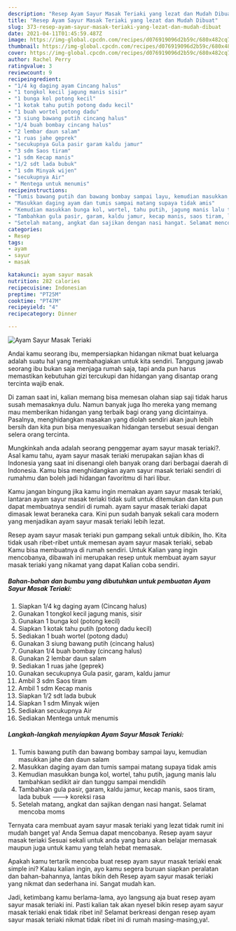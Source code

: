 ```yaml
---
description: "Resep Ayam Sayur Masak Teriaki yang lezat dan Mudah Dibuat"
title: "Resep Ayam Sayur Masak Teriaki yang lezat dan Mudah Dibuat"
slug: 373-resep-ayam-sayur-masak-teriaki-yang-lezat-dan-mudah-dibuat
date: 2021-04-11T01:45:59.487Z
image: https://img-global.cpcdn.com/recipes/d076919096d2b59c/680x482cq70/ayam-sayur-masak-teriaki-foto-resep-utama.jpg
thumbnail: https://img-global.cpcdn.com/recipes/d076919096d2b59c/680x482cq70/ayam-sayur-masak-teriaki-foto-resep-utama.jpg
cover: https://img-global.cpcdn.com/recipes/d076919096d2b59c/680x482cq70/ayam-sayur-masak-teriaki-foto-resep-utama.jpg
author: Rachel Perry
ratingvalue: 3
reviewcount: 9
recipeingredient:
- "1/4 kg daging ayam Cincang halus"
- "1 tongkol kecil jagung manis sisir"
- "1 bunga kol potong kecil"
- "1 kotak tahu putih potong dadu kecil"
- "1 buah wortel potong dadu"
- "3 siung bawang putih cincang halus"
- "1/4 buah bombay cincang halus"
- "2 lembar daun salam"
- "1 ruas jahe geprek"
- "secukupnya Gula pasir garam kaldu jamur"
- "3 sdm Saos tiram"
- "1 sdm Kecap manis"
- "1/2 sdt lada bubuk"
- "1 sdm Minyak wijen"
- "secukupnya Air"
- " Mentega untuk menumis"
recipeinstructions:
- "Tumis bawang putih dan bawang bombay sampai layu, kemudian masukkan jahe dan daun salam"
- "Masukkan daging ayam dan tumis sampai matang supaya tidak amis"
- "Kemudian masukkan bunga kol, wortel, tahu putih, jagung manis lalu tambahkan sedikit air dan tunggu sampai mendidih"
- "Tambahkan gula pasir, garam, kaldu jamur, kecap manis, saos tiram, lada bubuk ---&gt; koreksi rasa"
- "Setelah matang, angkat dan sajikan dengan nasi hangat. Selamat mencoba moms"
categories:
- Resep
tags:
- ayam
- sayur
- masak

katakunci: ayam sayur masak 
nutrition: 282 calories
recipecuisine: Indonesian
preptime: "PT25M"
cooktime: "PT47M"
recipeyield: "4"
recipecategory: Dinner

---
```



![Ayam Sayur Masak Teriaki](https://img-global.cpcdn.com/recipes/d076919096d2b59c/680x482cq70/ayam-sayur-masak-teriaki-foto-resep-utama.jpg)

Andai kamu seorang ibu, mempersiapkan hidangan nikmat buat keluarga adalah suatu hal yang membahagiakan untuk kita sendiri. Tanggung jawab seorang ibu bukan saja menjaga rumah saja, tapi anda pun harus memastikan kebutuhan gizi tercukupi dan hidangan yang disantap orang tercinta wajib enak.

Di zaman  saat ini, kalian memang bisa memesan olahan siap saji tidak harus susah memasaknya dulu. Namun banyak juga lho mereka yang memang mau memberikan hidangan yang terbaik bagi orang yang dicintainya. Pasalnya, menghidangkan masakan yang diolah sendiri akan jauh lebih bersih dan kita pun bisa menyesuaikan hidangan tersebut sesuai dengan selera orang tercinta. 



Mungkinkah anda adalah seorang penggemar ayam sayur masak teriaki?. Asal kamu tahu, ayam sayur masak teriaki merupakan sajian khas di Indonesia yang saat ini disenangi oleh banyak orang dari berbagai daerah di Indonesia. Kamu bisa menghidangkan ayam sayur masak teriaki sendiri di rumahmu dan boleh jadi hidangan favoritmu di hari libur.

Kamu jangan bingung jika kamu ingin memakan ayam sayur masak teriaki, lantaran ayam sayur masak teriaki tidak sulit untuk ditemukan dan kita pun dapat membuatnya sendiri di rumah. ayam sayur masak teriaki dapat dimasak lewat beraneka cara. Kini pun sudah banyak sekali cara modern yang menjadikan ayam sayur masak teriaki lebih lezat.

Resep ayam sayur masak teriaki pun gampang sekali untuk dibikin, lho. Kita tidak usah ribet-ribet untuk memesan ayam sayur masak teriaki, sebab Kamu bisa membuatnya di rumah sendiri. Untuk Kalian yang ingin mencobanya, dibawah ini merupakan resep untuk membuat ayam sayur masak teriaki yang nikamat yang dapat Kalian coba sendiri.

<!--inarticleads1-->

##### Bahan-bahan dan bumbu yang dibutuhkan untuk pembuatan Ayam Sayur Masak Teriaki:

1. Siapkan 1/4 kg daging ayam (Cincang halus)
1. Gunakan 1 tongkol kecil jagung manis, sisir
1. Gunakan 1 bunga kol (potong kecil)
1. Siapkan 1 kotak tahu putih (potong dadu kecil)
1. Sediakan 1 buah wortel (potong dadu)
1. Gunakan 3 siung bawang putih (cincang halus)
1. Gunakan 1/4 buah bombay (cincang halus)
1. Gunakan 2 lembar daun salam
1. Sediakan 1 ruas jahe (geprek)
1. Gunakan secukupnya Gula pasir, garam, kaldu jamur
1. Ambil 3 sdm Saos tiram
1. Ambil 1 sdm Kecap manis
1. Siapkan 1/2 sdt lada bubuk
1. Siapkan 1 sdm Minyak wijen
1. Sediakan secukupnya Air
1. Sediakan  Mentega untuk menumis




<!--inarticleads2-->

##### Langkah-langkah menyiapkan Ayam Sayur Masak Teriaki:

1. Tumis bawang putih dan bawang bombay sampai layu, kemudian masukkan jahe dan daun salam
1. Masukkan daging ayam dan tumis sampai matang supaya tidak amis
1. Kemudian masukkan bunga kol, wortel, tahu putih, jagung manis lalu tambahkan sedikit air dan tunggu sampai mendidih
1. Tambahkan gula pasir, garam, kaldu jamur, kecap manis, saos tiram, lada bubuk ---&gt; koreksi rasa
1. Setelah matang, angkat dan sajikan dengan nasi hangat. Selamat mencoba moms




Ternyata cara membuat ayam sayur masak teriaki yang lezat tidak rumit ini mudah banget ya! Anda Semua dapat mencobanya. Resep ayam sayur masak teriaki Sesuai sekali untuk anda yang baru akan belajar memasak maupun juga untuk kamu yang telah hebat memasak.

Apakah kamu tertarik mencoba buat resep ayam sayur masak teriaki enak simple ini? Kalau kalian ingin, ayo kamu segera buruan siapkan peralatan dan bahan-bahannya, lantas bikin deh Resep ayam sayur masak teriaki yang nikmat dan sederhana ini. Sangat mudah kan. 

Jadi, ketimbang kamu berlama-lama, ayo langsung aja buat resep ayam sayur masak teriaki ini. Pasti kalian tak akan nyesel bikin resep ayam sayur masak teriaki enak tidak ribet ini! Selamat berkreasi dengan resep ayam sayur masak teriaki nikmat tidak ribet ini di rumah masing-masing,ya!.

